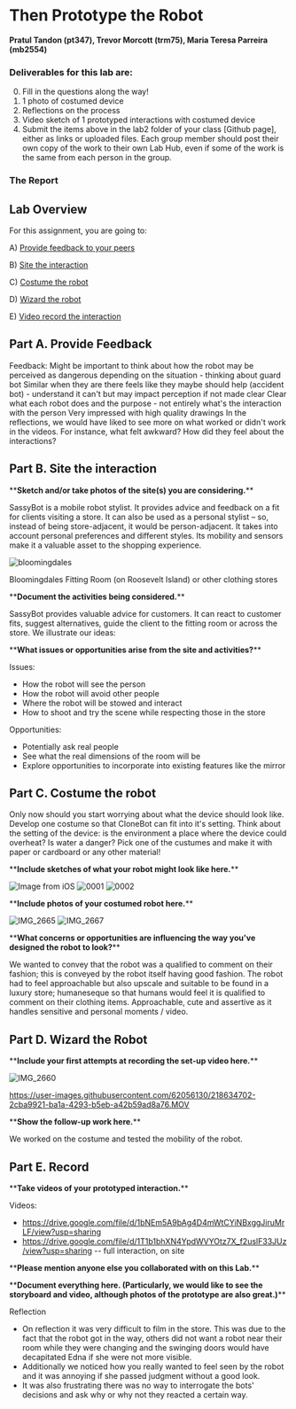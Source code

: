 # Then Prototype the Robot

**Pratul Tandon (pt347), Trevor Morcott (trm75), Maria Teresa Parreira (mb2554)**

### Deliverables for this lab are: 

0. Fill in the questions along the way! 
1. 1 photo of costumed device
2. Reflections on the process
3. Video sketch of 1 prototyped interactions with costumed device
4. Submit the items above in the lab2 folder of your class [Github page], either as links or uploaded files. Each group member should post their own copy of the work to their own Lab Hub, even if some of the work is the same from each person in the group.

### The Report 

## Lab Overview
For this assignment, you are going to:

A) [Provide feedback to your peers](#part-a-provide-feedback)

B) [Site the interaction](#part-b-site-the-interaction)

C) [Costume the robot](#part-c-costume-the-robot)

D) [Wizard the robot](#part-d-wizard-the-robot) 

E) [Video record the interaction](#part-e-record)

## Part A. Provide Feedback

Feedback:
Might be important to think about how the robot may be perceived as dangerous depending on the situation - thinking about guard bot
Similar when they are there feels like they maybe should help (accident bot) - understand it can't but may impact perception if not made clear
Clear what each robot does and the purpose - not entirely what's the interaction with the person
Very impressed with high quality drawings
In the reflections, we would have liked to see more on what worked or didn't work in the videos. For instance, what felt awkward? How did they feel about the interactions?

## Part B. Site the interaction


\*\***Sketch and/or take photos of the site(s) you are considering.**\*\*

SassyBot is a mobile robot stylist. It provides advice and feedback on a fit for clients visiting a store. It can also be used as a personal stylist – so, instead of being store-adjacent, it would be person-adjacent. It takes into account personal preferences and different styles. Its mobility and sensors make it a valuable asset to the shopping experience.

![bloomingdales](https://user-images.githubusercontent.com/62056130/218634565-2a5185c1-2909-4ddb-89ad-196866c99d8b.png)

Bloomingdales Fitting Room (on Roosevelt Island) or other clothing stores

\*\***Document the activities being considered.**\*\*

SassyBot provides valuable advice for customers. It can react to customer fits, suggest alternatives, guide the client to the fitting room or across the store. We illustrate our ideas:

\*\***What issues or opportunities arise from the site and activities?**\*\*

Issues:
* How the robot will see the person
* How the robot will avoid other people
* Where the robot will be stowed and interact
* How to shoot and try the scene while respecting those in the store

Opportunities:
* Potentially ask real people
* See what the real dimensions of the room will be
* Explore opportunities to incorporate into existing features like the mirror 

## Part C. Costume the robot

Only now should you start worrying about what the device should look like. Develop one costume so that CloneBot can fit into it's setting.
Think about the setting of the device: is the environment a place where the device could overheat? Is water a danger?
Pick one of the custumes and make it with paper or cardboard or any other material!

\*\***Include sketches of what your robot might look like here.**\*\*

![Image from iOS](https://user-images.githubusercontent.com/62056130/218633133-2d665f44-fc0a-4ead-b31c-232310666733.jpg)
![0001](https://user-images.githubusercontent.com/62056130/218635376-4b5c20d2-8e47-4b32-be9b-e4e074b2e53a.jpg)
![0002](https://user-images.githubusercontent.com/62056130/218635410-3bc43166-993f-4020-8fac-d5f414c6cfb4.jpg)


\*\***Include photos of your costumed robot here.**\*\*

![IMG_2665](https://user-images.githubusercontent.com/62056130/218634323-c9046ff3-4aed-40e2-b35f-ade715a62e29.jpg)
![IMG_2667](https://user-images.githubusercontent.com/62056130/218634326-910613f7-164c-41fa-8e0a-44be183af64a.jpg)


\*\***What concerns or opportunities are influencing the way you've designed the robot to look?**\*\*

We wanted to convey that the robot was a qualified to comment on their fashion; this is conveyed by the robot itself having good fashion.
The robot had to feel approachable but also upscale and suitable to be found in a luxury store; humaneseque so that humans would feel it is qualified to comment on their clothing items.
Approachable, cute and assertive as it handles sensitive and personal moments / video.

## Part D. Wizard the Robot

\*\***Include your first attempts at recording the set-up video here.**\*\*

![IMG_2660](https://user-images.githubusercontent.com/62056130/218634312-5c85c19c-4bf8-4d1d-9a67-415d1bb2dfcc.jpg)

https://user-images.githubusercontent.com/62056130/218634702-2cba9921-ba1a-4293-b5eb-a42b59ad8a76.MOV



\*\***Show the follow-up work here.**\*\*

We worked on the costume and tested the mobility of the robot.

## Part E. Record

\*\***Take videos of your prototyped interaction.**\*\*

Videos:

* https://drive.google.com/file/d/1bNEm5A9bAg4D4mWtCYiNBxggJiruMrLF/view?usp=sharing
* https://drive.google.com/file/d/1T1b1bhXN4YpdWVYOtz7X_f2uslF33JUz/view?usp=sharing -- full interaction, on site

\*\***Please mention anyone else you collaborated with on this Lab.**\*\*


\*\***Document everything here. (Particularly, we would like to see the storyboard and video, although photos of the prototype are also great.)**\*\*


Reflection

* On reflection it was very difficult to film in the store. This was due to the fact that the robot got in the way, others did not want a robot near their room while they were changing and the swinging doors would have decapitated Edna if she were not more visible.
* Additionally we noticed how you really wanted to feel seen by the robot and it was annoying if she passed judgment without a good look.  
* It was also frustrating there was no way to interrogate the bots' decisions and ask why or why not they reacted a certain way.
